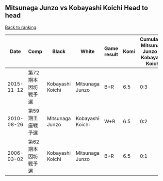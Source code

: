 ## Mitsunaga Junzo vs Kobayashi Koichi Head to head

[Back to ranking](../../index.md)




| **Date** | **Comp** | **Black** | **White** | **Game result** | **Komi** | **Cumulative Mitsunaga Junzo vs Kobayashi Koichi** | **Mitsunaga Junzo streak** | **Kobayashi Koichi streak** | 
| --- | --- | --- | --- | --- | --- | --- | --- | --- |
| 2015-11-12 | 第72期本因坊戦予選 | Kobayashi Koichi | Mitsunaga Junzo | B+R | 6.5 | 0:3 | 0 | 3 | 
| 2010-08-26 | 第59期王座戦予選 | Mitsunaga Junzo | Kobayashi Koichi | W+R | 6.5 | 0:2 | 0 | 2 | 
| 2006-03-02 | 第62期本因坊戦予選 | Kobayashi Koichi | Mitsunaga Junzo | B+R | 6.5 | 0:1 | 0 | 1 |




